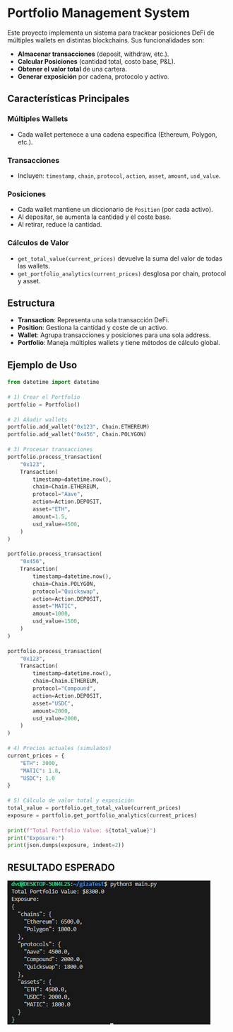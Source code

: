 # Portfolio Management System

Este proyecto implementa un sistema para trackear posiciones DeFi de múltiples wallets en distintas blockchains. Sus funcionalidades son: 

- **Almacenar transacciones** (deposit, withdraw, etc.).
- **Calcular Posiciones** (cantidad total, costo base, P&L).
- **Obtener el valor total** de una cartera.
- **Generar exposición** por cadena, protocolo y activo.

## Características Principales

### Múltiples Wallets
- Cada wallet pertenece a una cadena específica (Ethereum, Polygon, etc.).

### Transacciones
- Incluyen: `timestamp`, `chain`, `protocol`, `action`, `asset`, `amount`, `usd_value`.

### Posiciones
- Cada wallet mantiene un diccionario de `Position` (por cada activo).
- Al depositar, se aumenta la cantidad y el coste base.
- Al retirar, reduce la cantidad.

### Cálculos de Valor
- `get_total_value(current_prices)` devuelve la suma del valor de todas las wallets.
- `get_portfolio_analytics(current_prices)` desglosa por chain, protocol y asset.

## Estructura

- **Transaction**: Representa una sola transacción DeFi.
- **Position**: Gestiona la cantidad y coste de un activo.
- **Wallet**: Agrupa transacciones y posiciones para una sola address.
- **Portfolio**: Maneja múltiples wallets y tiene métodos de cálculo global.

## Ejemplo de Uso

```python
from datetime import datetime

# 1) Crear el Portfolio
portfolio = Portfolio()

# 2) Añadir wallets
portfolio.add_wallet("0x123", Chain.ETHEREUM)
portfolio.add_wallet("0x456", Chain.POLYGON)

# 3) Procesar transacciones
portfolio.process_transaction(
    "0x123",
    Transaction(
        timestamp=datetime.now(),
        chain=Chain.ETHEREUM,
        protocol="Aave",
        action=Action.DEPOSIT,
        asset="ETH",
        amount=1.5,
        usd_value=4500,
    )
)

portfolio.process_transaction(
    "0x456",
    Transaction(
        timestamp=datetime.now(),
        chain=Chain.POLYGON,
        protocol="Quickswap",
        action=Action.DEPOSIT,
        asset="MATIC",
        amount=1000,
        usd_value=1500,
    )
)

portfolio.process_transaction(
    "0x123",
    Transaction(
        timestamp=datetime.now(),
        chain=Chain.ETHEREUM,
        protocol="Compound",
        action=Action.DEPOSIT,
        asset="USDC",
        amount=2000,
        usd_value=2000,
    )
)

# 4) Precios actuales (simulados)
current_prices = {
    "ETH": 3000,
    "MATIC": 1.8,
    "USDC": 1.0
}

# 5) Cálculo de valor total y exposición
total_value = portfolio.get_total_value(current_prices)
exposure = portfolio.get_portfolio_analytics(current_prices)

print(f"Total Portfolio Value: ${total_value}")
print("Exposure:")
print(json.dumps(exposure, indent=2))

```
## RESULTADO ESPERADO

![alt text](image-1.png)